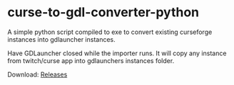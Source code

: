 # curse-to-gdl-converter-python
A simple python script compiled to exe to convert existing curseforge instances into gdlauncher instances.

Have GDLauncher closed while the importer runs. It will copy any instance from twitch/curse app into gdlaunchers instances folder.

Download: [Releases](https://github.com/TOLoneWolf/curse-to-gdl-converter-python/releases)
